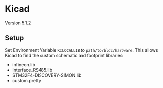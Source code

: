 # Kicad

Version 5.1.2

## Setup

Set Environment Variable `KILOCALLIB` to `path/to/bldc/hardware`.  This allows Kicad to find the custom schematic and footprint libraries:

* infineon.lib
* Interface_RS485.lib
* STM32F4-DISCOVERY-SIMON.lib
* custom.pretty
